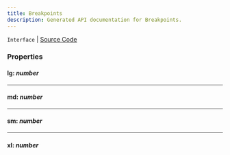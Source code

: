 ```yaml
---
title: Breakpoints
description: Generated API documentation for Breakpoints.
---
```


`Interface` | [Source Code](https://github.com/mrCamelCode/jtjs-react/blob/0e141e63e22c212c71ce52ba40f0472cc9028516/lib/hooks/use-breakpoint.hook.ts#L3)

### Properties

#### lg: _number_

---

#### md: _number_

---

#### sm: _number_

---

#### xl: _number_